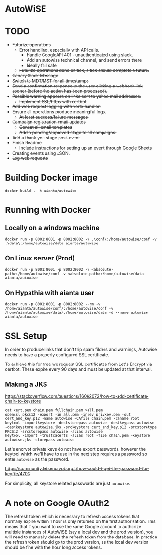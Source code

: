 # AutoWiSE

# TODO
* ~~Futurize operations~~
  * Error handling, especially with API calls.
    * Handle GoogleAPI 401 - unauthenticated using slack.
    * Add an autowise technical channel, and send errors there
    * Ideally fail safe
  * ~~Futurize operations done on tick, a tick should complete a future.~~
* ~~Canary Slack Message~~
* ~~Switch to MDT/MST for all timestamps~~
* ~~Send a confirmation response to the user clicking a webhook link sooner (before the action has been processed).~~
* ~~Possible warning appears on links sent to yahoo mail addresses.~~ 
  * ~~Implement SSL/https with certbot~~
* ~~Add web request logging with vertx handler.~~
* Ensure all operations produce meaningful logs.
  * ~~At least success/failure messages.~~
* ~~Campaign registration email updates~~
  * ~~Concat all email templates~~
  * ~~Add a pending/approved stage to all campaigns.~~
* Add a thank you stage post-event.
* Finish Readme
  * Include instructions for setting up an event through Google Sheets
* Creating events using JSON.
* ~~Log web requests~~

# Building Docker image

`docker build . -t aianta/autowise`

# Running with Docker
## Locally on a windows machine

`docker run -p 8001:8001 -p 8002:8002 -v .\conf\:/home/autowise/conf -v .\data\:/home/autowise/data aianta/autowise`

## On Linux server (Prod)
`docker run -p 8001:8001 -p 8002:8002 -v <absolute-path>:/home/autowise/conf -v <absolute-path>:/home/autowise/data aianta/autowise`

## On Hypathia with aianta user

`docker run -p 8001:8001 -p 8002:8002 --rm -v /home/aianta/autowise/conf/:/home/autowise/conf -v /home/aianta/autowise/data/:/home/autowise/data -d --name autowise aianta/autowise`


# SSL Setup 

In order to produce links that don't trip spam filders and warnings, Autowise needs to have a properly configured SSL certificate.

To achieve this for free we request SSL certificates from Let's Encrypt via certbot. These expire every 90 days and must be updated 
at that interval.

## Making a JKS


https://stackoverflow.com/questions/16062072/how-to-add-certificate-chain-to-keystore

```
cat cert.pem chain.pem fullchain.pem >all.pem
openssl pkcs12 -export -in all.pem -inkey privkey.pem -out cert_and_key.p12 -name autowise -CAfile chain.pem -caname root
keytool -importkeystore -deststorepass autowise -destkeypass autowise -destkeystore autowise.jks -srckeystore cert_and_key.p12 -srcstoretype PKCS12 -srcstorepass autowise -alias autowise
keytool -import -trustcacerts -alias root -file chain.pem -keystore autowise.jks -storepass autowise
```

Let's encrypt private keys do not have export passwords, however the keytool which we'll have to use in the next step requires a password so enter `autowise` as the password.

https://community.letsencrypt.org/t/how-could-i-get-the-password-for-keyfile/4703

For simplicity, all keystore related passwords are just `autowise`. 

# A note on Google OAuth2
The refresh token which is necessary to refresh access tokens that normally expire within 1 hour is only returned on the first authorization.
This means that if you want to use the same Google account to authorize multiple instances of AutoWiSE (say a local dev and the prod version), you will need to manually delete the refresh token from the database.
In practice the refresh token should go to the prod version, as the local dev version should be fine with the hour long access tokens.